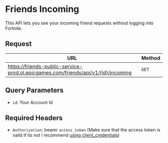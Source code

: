 # Friends Incoming
This API lets you see your incoming friend requests without logging into Fortnite.

## Request
| URL | Method |
| - | - |
| https://friends-public-service-prod.ol.epicgames.com/friends/api/v1/{id}/incoming | `GET` |

## Query Parameters
- `id`: Your Account Id

## Required Headers
- `Authorization`: bearer `access_token` (Make sure that the access token is vaild if its not i recommend [using client_credentials](https://github.com/HyperionCSharp/EpicGamesAPIDocs/blob/main/docs/auth/grant_types/client_credentials.md))
